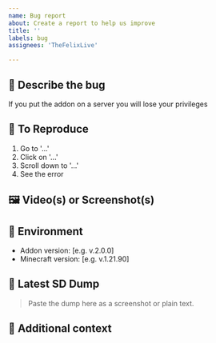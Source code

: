```yaml
---
name: Bug report
about: Create a report to help us improve
title: ''
labels: bug
assignees: 'TheFelixLive'

---
```


## 🐞 Describe the bug
<!-- A clear and concise description of what the bug is. -->
If you put the addon on a server you will lose your privileges

## 🔁 To Reproduce
<!-- Steps to reproduce the behavior -->
1. Go to '...'
2. Click on '...'
3. Scroll down to '...'
4. See the error


## 🖼️ Video(s) or Screenshot(s)
<!-- Add one or more screenshots to help identify the issue faster. -->


## 🧩 Environment
<!-- Please complete the following information -->
- Addon version: [e.g. v.2.0.0]
- Minecraft version: [e.g. v.1.21.90]


## 💾 Latest SD Dump
<!-- SD stands for Save Data and helps identify the problem faster.
To create a dump:

1. Make sure you have Admin privileges
2. Open the menu
3. Navigate to Settings
4. Click on "About"
5. Then click on "Contact"
6. Dump the SD data
-->

> Paste the dump here as a screenshot or plain text.

## 📝 Additional context
<!-- Optional: Add any other context about the problem here. -->
